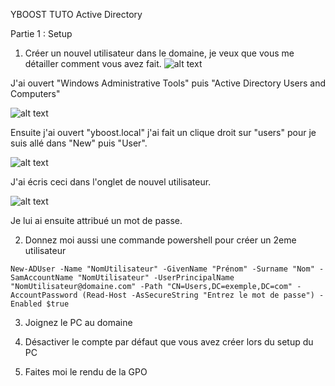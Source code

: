 YBOOST TUTO Active Directory

Partie 1 : Setup

1. Créer un nouvel utilisateur dans le domaine, je veux que vous me détailler comment vous avez fait.
![alt text](<Capture d'écran 2024-10-30 115137.png>)

J'ai ouvert "Windows Administrative Tools" puis "Active Directory Users and Computers"

![alt text](<Capture d'écran 2024-10-30 120351.png>)

Ensuite j'ai ouvert "yboost.local" j'ai fait un clique droit sur "users" pour je suis allé dans "New" puis "User".

![alt text](<Capture d'écran 2024-10-30 120942.png>)

J'ai écris ceci dans l'onglet de nouvel utilisateur.

![alt text](<Capture d'écran 2024-10-30 121306.png>)

Je lui ai ensuite attribué un mot de passe.

2. Donnez moi aussi une commande powershell pour créer un 2eme utilisateur
```
New-ADUser -Name "NomUtilisateur" -GivenName "Prénom" -Surname "Nom" -SamAccountName "NomUtilisateur" -UserPrincipalName "NomUtilisateur@domaine.com" -Path "CN=Users,DC=exemple,DC=com" -AccountPassword (Read-Host -AsSecureString "Entrez le mot de passe") -Enabled $true
```

3. Joignez le PC au domaine



4. Désactiver le compte par défaut que vous avez créer lors du setup du PC



5. Faites moi le rendu de la GPO
